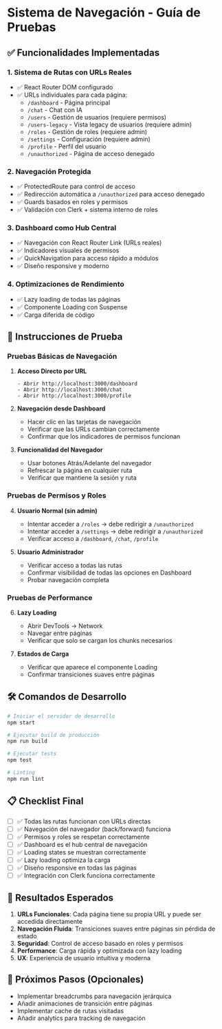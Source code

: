 # Sistema de Navegación - Guía de Pruebas

## ✅ Funcionalidades Implementadas

### 1. Sistema de Rutas con URLs Reales
- ✅ React Router DOM configurado
- ✅ URLs individuales para cada página:
  - `/dashboard` - Página principal
  - `/chat` - Chat con IA
  - `/users` - Gestión de usuarios (requiere permisos)
  - `/users-legacy` - Vista legacy de usuarios (requiere admin)
  - `/roles` - Gestión de roles (requiere admin)
  - `/settings` - Configuración (requiere admin)
  - `/profile` - Perfil del usuario
  - `/unauthorized` - Página de acceso denegado

### 2. Navegación Protegida
- ✅ ProtectedRoute para control de acceso
- ✅ Redirección automática a `/unauthorized` para acceso denegado
- ✅ Guards basados en roles y permisos
- ✅ Validación con Clerk + sistema interno de roles

### 3. Dashboard como Hub Central
- ✅ Navegación con React Router Link (URLs reales)
- ✅ Indicadores visuales de permisos
- ✅ QuickNavigation para acceso rápido a módulos
- ✅ Diseño responsive y moderno

### 4. Optimizaciones de Rendimiento
- ✅ Lazy loading de todas las páginas
- ✅ Componente Loading con Suspense
- ✅ Carga diferida de código

## 🧪 Instrucciones de Prueba

### Pruebas Básicas de Navegación

1. **Acceso Directo por URL**
   ```
   - Abrir http://localhost:3000/dashboard
   - Abrir http://localhost:3000/chat
   - Abrir http://localhost:3000/profile
   ```

2. **Navegación desde Dashboard**
   - Hacer clic en las tarjetas de navegación
   - Verificar que las URLs cambian correctamente
   - Confirmar que los indicadores de permisos funcionan

3. **Funcionalidad del Navegador**
   - Usar botones Atrás/Adelante del navegador
   - Refrescar la página en cualquier ruta
   - Verificar que mantiene la sesión y ruta

### Pruebas de Permisos y Roles

4. **Usuario Normal (sin admin)**
   - Intentar acceder a `/roles` → debe redirigir a `/unauthorized`
   - Intentar acceder a `/settings` → debe redirigir a `/unauthorized`
   - Verificar acceso a `/dashboard`, `/chat`, `/profile`

5. **Usuario Administrador**
   - Verificar acceso a todas las rutas
   - Confirmar visibilidad de todas las opciones en Dashboard
   - Probar navegación completa

### Pruebas de Performance

6. **Lazy Loading**
   - Abrir DevTools → Network
   - Navegar entre páginas
   - Verificar que solo se cargan los chunks necesarios

7. **Estados de Carga**
   - Verificar que aparece el componente Loading
   - Confirmar transiciones suaves entre páginas

## 🛠️ Comandos de Desarrollo

```bash
# Iniciar el servidor de desarrollo
npm start

# Ejecutar build de producción
npm run build

# Ejecutar tests
npm test

# Linting
npm run lint
```

## 📋 Checklist Final

- [ ] ✅ Todas las rutas funcionan con URLs directas
- [ ] ✅ Navegación del navegador (back/forward) funciona
- [ ] ✅ Permisos y roles se respetan correctamente
- [ ] ✅ Dashboard es el hub central de navegación
- [ ] ✅ Loading states se muestran correctamente
- [ ] ✅ Lazy loading optimiza la carga
- [ ] ✅ Diseño responsive en todas las páginas
- [ ] ✅ Integración con Clerk funciona correctamente

## 🎯 Resultados Esperados

1. **URLs Funcionales**: Cada página tiene su propia URL y puede ser accedida directamente
2. **Navegación Fluida**: Transiciones suaves entre páginas sin pérdida de estado
3. **Seguridad**: Control de acceso basado en roles y permisos
4. **Performance**: Carga rápida y optimizada con lazy loading
5. **UX**: Experiencia de usuario intuitiva y moderna

## 🚀 Próximos Pasos (Opcionales)

- Implementar breadcrumbs para navegación jerárquica
- Añadir animaciones de transición entre páginas
- Implementar cache de rutas visitadas
- Añadir analytics para tracking de navegación